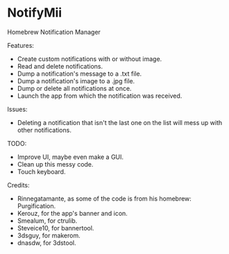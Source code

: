 # NotifyMii
Homebrew Notification Manager

Features:
- Create custom notifications with or without image.
- Read and delete notifications.
- Dump a notification's message to a .txt file.
- Dump a notification's image to a .jpg file.
- Dump or delete all notifications at once.
- Launch the app from which the notification was received.

Issues:
- Deleting a notification that isn't the last one on the list will mess up with other notifications.

TODO:
- Improve UI, maybe even make a GUI.
- Clean up this messy code.
- Touch keyboard.

Credits:
- Rinnegatamante, as some of the code is from his homebrew: Purgification.
- Kerouz, for the app's banner and icon.
- Smealum, for ctrulib.
- Steveice10, for bannertool.
- 3dsguy, for makerom.
- dnasdw, for 3dstool.
